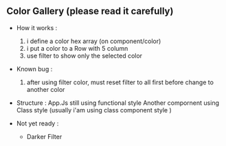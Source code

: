 ## Color Gallery (please read it carefully)

- How it works : 
  1. i define a color hex array (on component/color)
  2. i put a color to a Row with 5 column 
  3. use filter to show only the selected color 
  

- Known bug : 
    1. after using filter color, must reset filter to all first before change to another color 


- Structure : 
    App.Js still using functional style
    Another compornent using Class style (usually i'am using class component style )

- Not yet ready : 
   - Darker Filter 